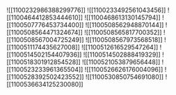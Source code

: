 ![[1100232986388299776]]
![[1100233492561043456]]
![[1100464412853444610]]
![[1100468613130145794]]
![[1100507776453734400]]
![[1100508562948870144]]
![[1100508564471324674]]
![[1100508565817700352]]
![[1100508567004725249]]
![[1100508567973568518]]
![[1100511174435627008]]
![[1100512616529547264]]
![[1100514502154407936]]
![[1100514502888419329]]
![[1100518301912854528]]
![[1100521053879656448]]
![[1100523233961365504]]
![[1100526626176004096]]
![[1100528392502423552]]
![[1100530850754691080]]
![[1100536634125230080]]
